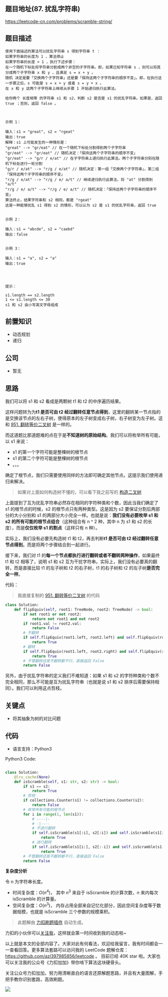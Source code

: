 ## 题目地址(87. 扰乱字符串)

https://leetcode-cn.com/problems/scramble-string/

## 题目描述

```
使用下面描述的算法可以扰乱字符串 s 得到字符串 t ：
如果字符串的长度为 1 ，算法停止
如果字符串的长度 > 1 ，执行下述步骤：
在一个随机下标处将字符串分割成两个非空的子字符串。即，如果已知字符串 s ，则可以将其分成两个子字符串 x 和 y ，且满足 s = x + y 。
随机 决定是要「交换两个子字符串」还是要「保持这两个子字符串的顺序不变」。即，在执行这一步骤之后，s 可能是 s = x + y 或者 s = y + x 。
在 x 和 y 这两个子字符串上继续从步骤 1 开始递归执行此算法。

给你两个 长度相等 的字符串 s1 和 s2，判断 s2 是否是 s1 的扰乱字符串。如果是，返回 true ；否则，返回 false 。

 

示例 1：

输入：s1 = "great", s2 = "rgeat"
输出：true
解释：s1 上可能发生的一种情形是：
"great" --> "gr/eat" // 在一个随机下标处分割得到两个子字符串
"gr/eat" --> "gr/eat" // 随机决定：「保持这两个子字符串的顺序不变」
"gr/eat" --> "g/r / e/at" // 在子字符串上递归执行此算法。两个子字符串分别在随机下标处进行一轮分割
"g/r / e/at" --> "r/g / e/at" // 随机决定：第一组「交换两个子字符串」，第二组「保持这两个子字符串的顺序不变」
"r/g / e/at" --> "r/g / e/ a/t" // 继续递归执行此算法，将 "at" 分割得到 "a/t"
"r/g / e/ a/t" --> "r/g / e/ a/t" // 随机决定：「保持这两个子字符串的顺序不变」
算法终止，结果字符串和 s2 相同，都是 "rgeat"
这是一种能够扰乱 s1 得到 s2 的情形，可以认为 s2 是 s1 的扰乱字符串，返回 true


示例 2：

输入：s1 = "abcde", s2 = "caebd"
输出：false


示例 3：

输入：s1 = "a", s2 = "a"
输出：true


 

提示：

s1.length == s2.length
1 <= s1.length <= 30
s1 和 s2 由小写英文字母组成
```

## 前置知识

- 动态规划
- 递归

## 公司

- 暂无

## 思路

我们可以将 s1 和 s2 看成是两颗树 t1 和 t2 的中序遍历结果。

这样问题转为为**t1 是否可由 t2 经过翻转任意节点得到**，这里的翻转某一节点指的是交换该节点的左右子树，使得原本的左子树变成右子树，右子树变为左子树。这和 [951. 翻转等价二叉树](https://leetcode-cn.com/problems/flip-equivalent-binary-trees/) 是一样的。

而这道题比那道题难的点在于是**不知道树的原始结构**。我们可以将枚举所有可能，以 s1 来说：

- s1 的第一个字符可能是整棵树的根节点
- s1 的第二个字符可能是整棵树的根节点
- 。。。

确定了根节点，我们只需要使用同样的方法即可确定其他节点。这提示我们使用递归来解决。

> 如果对上面如何构造树不懂的，可以看下我之前写的 [构造二叉树](https://lucifer.ren/blog/2020/02/08/%E6%9E%84%E9%80%A0%E4%BA%8C%E5%8F%89%E6%A0%91%E4%B8%93%E9%A2%98/)

上面提到了互为扰乱字符串必然存在相同的字符种类和个数，因此当我们确定了 s1 的根节点的时候，s2 的根节点只有两种类型。这是因为 s2 要保证分割后两部分的大小分别和 s1 的两部分大小完全一样。也就是说：**我们没有必要枚举 s1 和 s2 的所有可能的根节点组合**（这种组合有 n ^ 2 种，其中 n 为 s1 和 s2 的长度），而是**仅仅枚举 s1 的割点**（这样只有 n 种）。

实际上，我们没有必要先构造树 t1 和 t2，再去判断**t1 是否可由 t2 经过翻转任意节点得到**。而是将两个步骤结合到一起进行。

接下来，我们对 t1 的**每一个节点都执行进行翻转或者不翻转两种操作**，如果最终 t1 和 t2 相等了，说明 s1 和 s2 互为干扰字符串。实际上，我们没有必要真的翻转，而是直接比较 t1 的左子树和 t2 的右子树，t1 的右子树和 t2 的左子树**是否完全一样**。

代码：

> 我直接复制的 [951. 翻转等价二叉树](https://leetcode-cn.com/problems/flip-equivalent-binary-trees/) 的代码

```py
class Solution:
    def flipEquiv(self, root1: TreeNode, root2: TreeNode) -> bool:
        if not root1 or not root2:
            return not root1 and not root2
        if root1.val != root2.val:
            return False
        # 不翻转
        if self.flipEquiv(root1.left, root2.left) and self.flipEquiv(root1.right, root2.right):
            return True
        # 翻转
        if self.flipEquiv(root1.left, root2.right) and self.flipEquiv(root1.right, root2.left):
            return True
        # 不管翻转还是不翻转都不行，直接返回 False
        return False
```

另外，由于扰乱字符串的定义我们不难知道：如果 s1 和 s2 的字符种类和个数不完全相同，那么不可能是互为扰乱字符串（也就是说 s1 和 s2 排序后需要保持相同）。我们可以利用这点剪枝。

## 关键点

- 将其抽象为树的对比问题

## 代码

- 语言支持：Python3

Python3 Code:

```python

class Solution:
    @lru_cache(None)
    def isScramble(self, s1: str, s2: str) -> bool:
        if s1 == s2:
            return True
        # 剪枝
        if collections.Counter(s1) != collections.Counter(s2):
            return False
        # 枚举所有可能的根节点
        for i in range(1, len(s1)):
            # ----|-
            # -|----
            # 不进行翻转
            if self.isScramble(s1[:i], s2[:i]) and self.isScramble(s1[i:], s2[i:]):
                return True
            # 进行翻转
            if self.isScramble(s1[i:], s2[:-i]) and self.isScramble(s1[:i], s2[-i:]):
                return True
        # 不管翻转还是不翻转都不行，直接返回 False
        return False


```

**复杂度分析**

令 n 为字符串长度。

- 时间复杂度：$O(n^4)$， 其中 $n^3$ 来自于 isScramble 的计算次数，$n$ 来内每次 isScramble 的计算量。
- 空间复杂度：$O(n^3)$， 内存占用全部来自记忆化部分，因此空间复杂度等于数据规模，也就是 isScramble 三个参数的规模乘积。

> 此题解由 [力扣刷题插件](https://leetcode-pp.github.io/leetcode-cheat/?tab=solution-template) 自动生成。

力扣的小伙伴可以[关注我](https://leetcode-cn.com/u/fe-lucifer/)，这样就会第一时间收到我的动态啦~

以上就是本文的全部内容了。大家对此有何看法，欢迎给我留言，我有时间都会一一查看回答。更多算法套路可以访问我的 LeetCode 题解仓库：https://github.com/azl397985856/leetcode 。 目前已经 40K star 啦。大家也可以关注我的公众号《力扣加加》带你啃下算法这块硬骨头。

关注公众号力扣加加，努力用清晰直白的语言还原解题思路，并且有大量图解，手把手教你识别套路，高效刷题。

![](https://p.ipic.vip/nsfsko.jpg)
